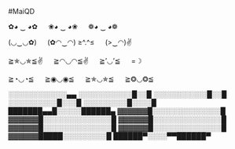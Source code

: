 #MaiQD


✿◕ ‿ ◕✿   ❀◕ ‿ ◕❀   ❁◕ ‿ ◕❁

(◡‿◡✿)   (✿◠‿◠)  ≥^.^≤   (>‿◠)✌

≧✯◡✯≦✌   ≧◠◡◠≦✌   ≧’◡’≦   =☽

≧◔◡◔≦   ≧◉◡◉≦   ≧✯◡✯≦   ≧❂◡❂≦

░░░░░░░░░░░░▄▄
░░░░░░░░░░░█░░█
░░░░░░░░░░░█░░█
░░░░░░░░░░█░░░█
░░░░░░░░░█░░░░█
███████▄▄█░░░░░██████▄
▓▓▓▓▓▓█░░░░░░░░░░░░░░█
▓▓▓▓▓▓█░░░░░░░░░░░░░░█
▓▓▓▓▓▓█░░░░░░░░░░░░░░█
▓▓▓▓▓▓█░░░░░░░░░░░░░░█
▓▓▓▓▓▓█░░░░░░░░░░░░░░█
▓▓▓▓▓▓█████░░░░░░░░░█
██████▀░░░░▀▀██████▀
